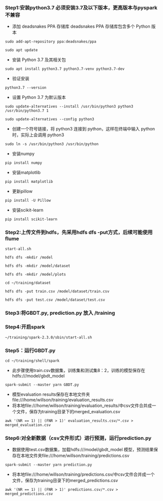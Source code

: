 ### Step1:安装python3.7 必须安装3.7及以下版本，更高版本与pyspark不兼容

+ 添加 deadsnakes PPA 存储库 deadsnakes PPA 存储库包含多个 Python 版本

```
sudo add-apt-repository ppa:deadsnakes/ppa
```

```
sudo apt update
```

+ 安装 Python 3.7 及其相关包

```
sudo apt install python3.7 python3.7-venv python3.7-dev
```

+ 验证安装

```
python3.7 --version
```

+ 设置 Python 3.7 为默认版本

```
sudo update-alternatives --install /usr/bin/python3 python3 /usr/bin/python3.7 1
```

```
sudo update-alternatives --config python3
```

+ 创建一个符号链接，将 python3 连接到 python，这样在终端中输入 python 时，实际上会调用 python3

```
sudo ln -s /usr/bin/python3 /usr/bin/python
```

+ 安装numpy

```
pip install numpy
```

+ 安装matplotlib

```
pip install matplotlib
```

+ 更新pillow

```
pip install -U Pillow
```

+ 安装scikit-learn

```
pip install scikit-learn
```

### Step2:上传文件到hdfs，先采用hdfs dfs -put方式，后续可能使用flume

```
start-all.sh
```

```
hdfs dfs -mkdir /model
```

```
hdfs dfs -mkdir /model/dataset
```

```
hdfs dfs -mkdir /model/plots 
```

```
cd ~/training/dataset
```

```
hdfs dfs -put train.csv /model/dataset/train.csv
```

```
hdfs dfs -put test.csv /model/dataset/test.csv
```



### Step3:将GBDT.py, prediction.py 放入 /training

### Step4:开启spark

```
~/training/spark-2.3.0/sbin/start-all.sh
```



### Step5：运行GBDT.py

```
cd ~/training/shell/spark
```

+ 此步骤使用train.csv数据集，训练集和测试集8：2，训练的模型保存在hdfs:///model/gbdt_model

```
spark-submit --master yarn GBDT.py
```

+ 模型evaluation results保存在本地文件夹file:///home/willson/training/evaluation_results.csv
+ 将本地file:///home/willson/training/evaluation_results/中csv文件合并成一个文件，保存为training目录下的merged_evaluation.csv
```
awk '(NR == 1) || (FNR > 1)' evaluation_results.csv/*.csv > merged_evaluation.csv
```


### Step6:对全新数据（csv文件形式）进行预测，运行prediction.py

+ 数据使用test.csv数据集，加载hdfs:///model/gbdt_model 模型，预测结果保存在本地文件夹file:///home/willson/training/predictions.csv
```
spark-submit --master yarn prediction.py
```

+ 将本地file:///home/willson/training/predictions.csv/中csv文件合并成一个文件，保存为training目录下的merged_predictions.csv
```
awk '(NR == 1) || (FNR > 1)' predictions.csv/*.csv > merged_predictions.csv
```


